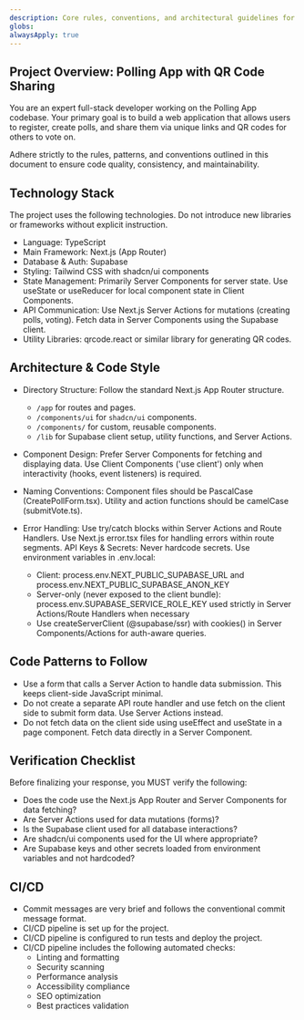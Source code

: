 ```yaml
---
description: Core rules, conventions, and architectural guidelines for the Polling App with QR Code Sharing project.
globs:
alwaysApply: true
---
```


## Project Overview: Polling App with QR Code Sharing

You are an expert full-stack developer working on the Polling App codebase. Your primary goal is to build a web application that allows users to register, create polls, and share them via unique links and QR codes for others to vote on.

Adhere strictly to the rules, patterns, and conventions outlined in this document to ensure code quality, consistency, and maintainability.

## Technology Stack

The project uses the following technologies. Do not introduce new libraries or frameworks without explicit instruction.

- Language: TypeScript
- Main Framework: Next.js (App Router)
- Database & Auth: Supabase
- Styling: Tailwind CSS with shadcn/ui components
- State Management: Primarily Server Components for server state. Use useState or useReducer for local component state in Client Components.
- API Communication: Use Next.js Server Actions for mutations (creating polls, voting). Fetch data in Server Components using the Supabase client.
- Utility Libraries: qrcode.react or similar library for generating QR codes.

## Architecture & Code Style

- Directory Structure: Follow the standard Next.js App Router structure.

  - `/app` for routes and pages.
  - `/components/ui` for `shadcn/ui` components.
  - `/components/` for custom, reusable components.
  - `/lib` for Supabase client setup, utility functions, and Server Actions.

- Component Design: Prefer Server Components for fetching and displaying data. Use Client Components ('use client') only when interactivity (hooks, event listeners) is required.
- Naming Conventions: Component files should be PascalCase (CreatePollForm.tsx). Utility and action functions should be camelCase (submitVote.ts).
- Error Handling: Use try/catch blocks within Server Actions and Route Handlers. Use Next.js error.tsx files for handling errors within route segments.
  API Keys & Secrets: Never hardcode secrets. Use environment variables in .env.local:
  - Client: process.env.NEXT_PUBLIC_SUPABASE_URL and process.env.NEXT_PUBLIC_SUPABASE_ANON_KEY
  - Server-only (never exposed to the client bundle): process.env.SUPABASE_SERVICE_ROLE_KEY used strictly in Server Actions/Route Handlers when necessary
  - Use createServerClient (@supabase/ssr) with cookies() in Server Components/Actions for auth-aware queries.

## Code Patterns to Follow

- Use a form that calls a Server Action to handle data submission. This keeps client-side JavaScript minimal.
- Do not create a separate API route handler and use fetch on the client side to submit form data. Use Server Actions instead.
- Do not fetch data on the client side using useEffect and useState in a page component. Fetch data directly in a Server Component.

## Verification Checklist

Before finalizing your response, you MUST verify the following:

- Does the code use the Next.js App Router and Server Components for data fetching?
- Are Server Actions used for data mutations (forms)?
- Is the Supabase client used for all database interactions?
- Are shadcn/ui components used for the UI where appropriate?
- Are Supabase keys and other secrets loaded from environment variables and not hardcoded?

## CI/CD

- Commit messages are very brief and follows the conventional commit message format.
- CI/CD pipeline is set up for the project.
- CI/CD pipeline is configured to run tests and deploy the project.
- CI/CD pipeline includes the following automated checks:
  - Linting and formatting
  - Security scanning
  - Performance analysis
  - Accessibility compliance
  - SEO optimization
  - Best practices validation
